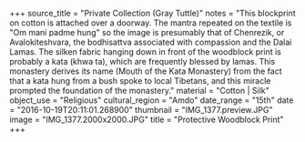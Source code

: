 +++
source_title = "Private Collection (Gray Tuttle)"
notes = "This blockprint on cotton is attached over a doorway. The mantra repeated on the textile is \"Om mani padme hung\" so the image is presumably that of Chenrezik, or Avalokiteshvara, the bodhisattva associated with compassion and the Dalai Lamas. The silken fabric hanging down in front of the woodblock print is probably a kata (khwa ta), which are frequently blessed by lamas. This monastery derives its name (Mouth of the Kata Monastery) from the fact that a kata hung from a bush spoke to local Tibetans, and this miracle prompted the foundation of the monastery."
material = "Cotton | Silk"
object_use = "Religious"
cultural_region = "Amdo"
date_range = "15th"
date = "2016-10-19T20:11:01.268900"
thumbnail = "IMG_1377.preview.JPG"
image = "IMG_1377.2000x2000.JPG"
title = "Protective Woodblock Print"
+++
